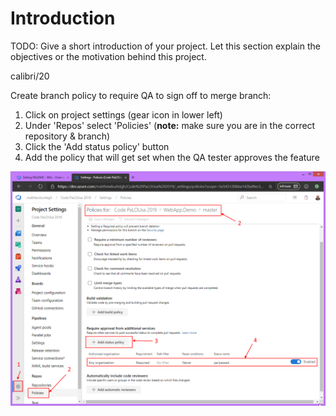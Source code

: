# Introduction 
TODO: Give a short introduction of your project. Let this section explain the objectives or the motivation behind this project.

calibri/20 

Create branch policy to require QA to sign off to merge branch: 

1. Click on project settings (gear icon in lower left)
2. Under 'Repos' select 'Policies' (**note:** make sure you are in the correct repository & branch)
3. Click the 'Add status policy' button
4. Add the policy that will get set when the QA tester approves the feature

![image.png](/.attachments/image-95ba4ba4-3079-4cf3-8762-02219547973a.png)